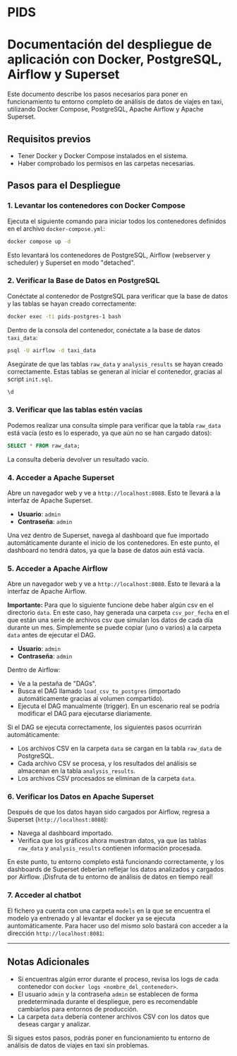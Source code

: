 # PIDS
# Documentación del despliegue de aplicación con Docker, PostgreSQL, Airflow y Superset

Este documento describe los pasos necesarios para poner en funcionamiento tu entorno completo de análisis de datos de viajes en taxi, utilizando Docker Compose, PostgreSQL, Apache Airflow y Apache Superset.

## **Requisitos previos**
- Tener Docker y Docker Compose instalados en el sistema.
- Haber comprobado los permisos en las carpetas necesarias.

## **Pasos para el Despliegue**

### 1. **Levantar los contenedores con Docker Compose**
   Ejecuta el siguiente comando para iniciar todos los contenedores definidos en el archivo `docker-compose.yml`:

   ```bash
   docker compose up -d
   ```

   Esto levantará los contenedores de PostgreSQL, Airflow (webserver y scheduler) y Superset en modo "detached".

### 2. **Verificar la Base de Datos en PostgreSQL**
   Conéctate al contenedor de PostgreSQL para verificar que la base de datos y las tablas se hayan creado correctamente:

   ```bash
   docker exec -ti pids-postgres-1 bash
   ```

   Dentro de la consola del contenedor, conéctate a la base de datos `taxi_data`:

   ```bash
   psql -U airflow -d taxi_data
   ```

   Asegúrate de que las tablas `raw_data` y `analysis_results` se hayan creado correctamente. Estas tablas se generan al iniciar el contenedor, gracias al script `init.sql`.

   ```sql
   \d
   ```

### 3. **Verificar que las tablas estén vacías**
   Podemos realizar una consulta simple para verificar que la tabla `raw_data` está vacía (esto es lo esperado, ya que aún no se han cargado datos):

   ```sql
   SELECT * FROM raw_data;
   ```

   La consulta debería devolver un resultado vacío.

### 4. **Acceder a Apache Superset**
   Abre un navegador web y ve a `http://localhost:8088`. Esto te llevará a la interfaz de Apache Superset.

   - **Usuario**: `admin`
   - **Contraseña**: `admin`

   Una vez dentro de Superset, navega al dashboard que fue importado automáticamente durante el inicio de los contenedores. En este punto, el dashboard no tendrá datos, ya que la base de datos aún está vacía.

### 5. **Acceder a Apache Airflow**
   Abre un navegador web y ve a `http://localhost:8080`. Esto te llevará a la interfaz de Apache Airflow.
   
   **Importante:** Para que lo siguiente funcione debe haber algún csv en el directorio `data`. En este caso, hay generada una carpeta `csv_por_fecha` en el que están una serie de archivos csv que simulan los datos de cada día durante un mes. Simplemente se puede copiar (uno o varios) a la carpeta `data` antes de ejecutar el DAG.

   - **Usuario**: `admin`
   - **Contraseña**: `admin`

   Dentro de Airflow:
   - Ve a la pestaña de "DAGs".
   - Busca el DAG llamado `load_csv_to_postgres` (importado automáticamente gracias al volumen compartido).
   - Ejecuta el DAG manualmente (trigger). En un escenario real se podría modificar el DAG para ejecutarse diariamente.

   Si el DAG se ejecuta correctamente, los siguientes pasos ocurrirán automáticamente:
   - Los archivos CSV en la carpeta `data` se cargan en la tabla `raw_data` de PostgreSQL.
   - Cada archivo CSV se procesa, y los resultados del análisis se almacenan en la tabla `analysis_results`.
   - Los archivos CSV procesados se eliminan de la carpeta `data`.

### 6. **Verificar los Datos en Apache Superset**
   Después de que los datos hayan sido cargados por Airflow, regresa a Superset (`http://localhost:8088`):
   - Navega al dashboard importado.
   - Verifica que los gráficos ahora muestran datos, ya que las tablas `raw_data` y `analysis_results` contienen información procesada.

En este punto, tu entorno completo está funcionando correctamente, y los dashboards de Superset deberían reflejar los datos analizados y cargados por Airflow. ¡Disfruta de tu entorno de análisis de datos en tiempo real! 

### 7. **Acceder al chatbot**
El fichero ya cuenta con una carpeta `models` en la que se encuentra el modelo ya entrenado y al levantar el docker ya se ejecuta auntomáticamente. Para hacer uso del mismo solo bastará con acceder a la dirección `http://localhost:8081`:

---

## **Notas Adicionales**
- Si encuentras algún error durante el proceso, revisa los logs de cada contenedor con `docker logs <nombre_del_contenedor>`.
- El usuario `admin` y la contraseña `admin` se establecen de forma predeterminada durante el despliegue, pero es recomendable cambiarlos para entornos de producción.
- La carpeta `data` debería contener archivos CSV con los datos que deseas cargar y analizar.

Si sigues estos pasos, podrás poner en funcionamiento tu entorno de análisis de datos de viajes en taxi sin problemas.


